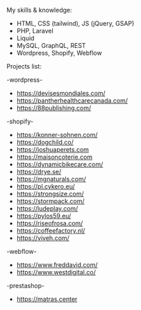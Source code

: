 My skills & knowledge:
- HTML, CSS (tailwind), JS (jQuery, GSAP)
- PHP, Laravel
- Liquid
- MySQL, GraphQL, REST
- Wordpress, Shopify, Webflow

Projects list:

-wordpress-

- https://devisesmondiales.com/
- https://pantherhealthcarecanada.com/
- https://88publishing.com/

-shopify-

- https://konner-sohnen.com/
- https://dogchild.co/
- https://joshuaperets.com
- https://maisoncoterie.com
- https://dynamicbikecare.com/
- https://drye.se/
- https://mgnaturals.com/
- https://pl.cykero.eu/
- https://strongsize.com/
- https://stormpack.com/
- https://ludeplay.com/
- https://pylos59.eu/
- https://riseofrosa.com/
- https://coffeefactory.nl/
- https://viveh.com/

-webflow-

- https://www.freddavid.com/
- https://www.westdigital.co/

-prestashop-

- https://matras.center
